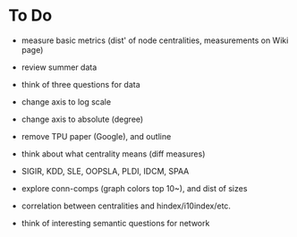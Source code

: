 # To Do

- measure basic metrics (dist' of node centralities, measurements on Wiki page)
- review summer data
- think of three questions for data

- change axis to log scale
- change axis to absolute (degree)
- remove TPU paper (Google), and outline
- think about what centrality means (diff measures)
- SIGIR, KDD, SLE, OOPSLA, PLDI, IDCM, SPAA
- explore conn-comps (graph colors top 10~), and dist of sizes
- correlation between centralities and hindex/i10index/etc.
- think of interesting semantic questions for network

